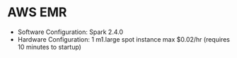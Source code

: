 # AWS EMR

* Software Configuration: Spark 2.4.0
* Hardware Configuration: 1 m1.large spot instance max $0.02/hr (requires 10 minutes to startup)
